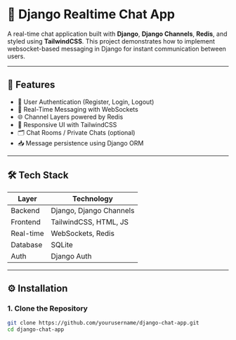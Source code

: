 # 💬 Django Realtime Chat App

A real-time chat application built with **Django**, **Django Channels**, **Redis**, and styled using **TailwindCSS**. This project demonstrates how to implement websocket-based messaging in Django for instant communication between users.

---

## 🚀 Features

- 🔐 User Authentication (Register, Login, Logout)
- 💬 Real-Time Messaging with WebSockets
- 🌐 Channel Layers powered by Redis
- 📱 Responsive UI with TailwindCSS
- 🗂️ Chat Rooms / Private Chats (optional)
- 📥 Message persistence using Django ORM

---

## 🛠️ Tech Stack

| Layer       | Technology           |
|-------------|----------------------|
| Backend     | Django, Django Channels |
| Frontend    | TailwindCSS, HTML, JS |
| Real-time   | WebSockets, Redis     |
| Database    | SQLite                |
| Auth        | Django Auth           |

---

## ⚙️ Installation

### 1. Clone the Repository

```bash
git clone https://github.com/yourusername/django-chat-app.git
cd django-chat-app
